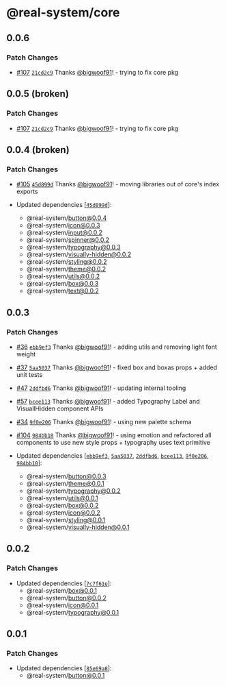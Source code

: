 # @real-system/core

## 0.0.6

### Patch Changes

- [#107](https://github.com/bigwoof91/real-system/pull/107) [`21cd2c9`](https://github.com/bigwoof91/real-system/commit/21cd2c9b7d1ca621787c28c3c725e68faafdcc4b) Thanks [@bigwoof91](https://github.com/bigwoof91)! - trying to fix core pkg


## 0.0.5 (broken)

### Patch Changes

- [#107](https://github.com/bigwoof91/real-system/pull/107) [`21cd2c9`](https://github.com/bigwoof91/real-system/commit/21cd2c9b7d1ca621787c28c3c725e68faafdcc4b) Thanks [@bigwoof91](https://github.com/bigwoof91)! - trying to fix core pkg

## 0.0.4 (broken)

### Patch Changes

- [#105](https://github.com/bigwoof91/real-system/pull/105) [`45d899d`](https://github.com/bigwoof91/real-system/commit/45d899def783f90b1e819dc667ccee4e2651031c) Thanks [@bigwoof91](https://github.com/bigwoof91)! - moving libraries out of core's index exports

- Updated dependencies [[`45d899d`](https://github.com/bigwoof91/real-system/commit/45d899def783f90b1e819dc667ccee4e2651031c)]:
  - @real-system/button@0.0.4
  - @real-system/icon@0.0.3
  - @real-system/input@0.0.2
  - @real-system/spinner@0.0.2
  - @real-system/typography@0.0.3
  - @real-system/visually-hidden@0.0.2
  - @real-system/styling@0.0.2
  - @real-system/theme@0.0.2
  - @real-system/utils@0.0.2
  - @real-system/box@0.0.3
  - @real-system/text@0.0.2

## 0.0.3

### Patch Changes

- [#36](https://github.com/bigwoof91/real-system/pull/36) [`ebb9ef3`](https://github.com/bigwoof91/real-system/commit/ebb9ef3026b281f7fd518680c4691b793f7dee28) Thanks [@bigwoof91](https://github.com/bigwoof91)! - adding utils and removing light font weight

* [#37](https://github.com/bigwoof91/real-system/pull/37) [`5aa5037`](https://github.com/bigwoof91/real-system/commit/5aa503768c77002ef6a10e143c285ff89c5113fc) Thanks [@bigwoof91](https://github.com/bigwoof91)! - fixed box and boxas props + added unit tests

- [#47](https://github.com/bigwoof91/real-system/pull/47) [`2ddfbd6`](https://github.com/bigwoof91/real-system/commit/2ddfbd653fad583e037254b5afd17dda963f1102) Thanks [@bigwoof91](https://github.com/bigwoof91)! - updating internal tooling

* [#57](https://github.com/bigwoof91/real-system/pull/57) [`bcee113`](https://github.com/bigwoof91/real-system/commit/bcee1135bb90fc025265ef1841b9b5309dd773d0) Thanks [@bigwoof91](https://github.com/bigwoof91)! - added Typography Label and VisuallHidden component APIs

- [#34](https://github.com/bigwoof91/real-system/pull/34) [`9f0e206`](https://github.com/bigwoof91/real-system/commit/9f0e20641032ed885aac2a5fb7cf865f2680c3be) Thanks [@bigwoof91](https://github.com/bigwoof91)! - using new palette schema

* [#104](https://github.com/bigwoof91/real-system/pull/104) [`984bb10`](https://github.com/bigwoof91/real-system/commit/984bb101dba65ba00568f1bae218b58fb6e0cfe0) Thanks [@bigwoof91](https://github.com/bigwoof91)! - using emotion and refactored all components to use new style props + typography uses text primitive

* Updated dependencies [[`ebb9ef3`](https://github.com/bigwoof91/real-system/commit/ebb9ef3026b281f7fd518680c4691b793f7dee28), [`5aa5037`](https://github.com/bigwoof91/real-system/commit/5aa503768c77002ef6a10e143c285ff89c5113fc), [`2ddfbd6`](https://github.com/bigwoof91/real-system/commit/2ddfbd653fad583e037254b5afd17dda963f1102), [`bcee113`](https://github.com/bigwoof91/real-system/commit/bcee1135bb90fc025265ef1841b9b5309dd773d0), [`9f0e206`](https://github.com/bigwoof91/real-system/commit/9f0e20641032ed885aac2a5fb7cf865f2680c3be), [`984bb10`](https://github.com/bigwoof91/real-system/commit/984bb101dba65ba00568f1bae218b58fb6e0cfe0)]:
  - @real-system/button@0.0.3
  - @real-system/theme@0.0.1
  - @real-system/typography@0.0.2
  - @real-system/utils@0.0.1
  - @real-system/box@0.0.2
  - @real-system/icon@0.0.2
  - @real-system/styling@0.0.1
  - @real-system/visually-hidden@0.0.1

## 0.0.2

### Patch Changes

- Updated dependencies [[`7c7f61e`](https://github.com/bigwoof91/real-system/commit/7c7f61e5e0be23bf54a0a5c0e47378b333f22b3c)]:
  - @real-system/box@0.0.1
  - @real-system/button@0.0.2
  - @real-system/icon@0.0.1
  - @real-system/typography@0.0.1

## 0.0.1

### Patch Changes

- Updated dependencies [[`85e69a8`](https://github.com/bigwoof91/real-system/commit/85e69a83910598ef872ecc8aabeb5382d3b91227)]:
  - @real-system/button@0.0.1
